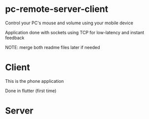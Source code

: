 # pc-remote-server-client
Control your PC's mouse and volume using your mobile device

Application done with sockets using TCP for low-latency and instant feedback

NOTE: merge both readme files later if needed



# Client
This is the phone application

Done in flutter (first time)



# Server
